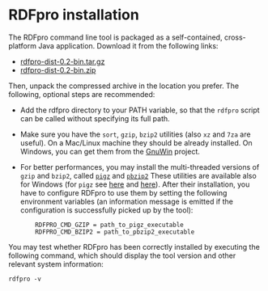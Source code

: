 
RDFpro installation
===================

The RDFpro command line tool is packaged as a self-contained, cross-platform Java application. Download it from the following links:

  * [rdfpro-dist-0.2-bin.tar.gz](http://fracor.bitbucket.org/rdfpro/mvnrepo/eu/fbk/rdfpro/rdfpro-dist/0.2/rdfpro-dist-0.2-bin.tar.gz)
  * [rdfpro-dist-0.2-bin.zip](http://fracor.bitbucket.org/rdfpro/mvnrepo/eu/fbk/rdfpro/rdfpro-dist/0.2/rdfpro-dist-0.2-bin.zip)

Then, unpack the compressed archive in the location you prefer. The following, optional steps are recommended:

  * Add the rdfpro directory to your PATH variable, so that the `rdfpro` script can be called without specifying its full path.

  * Make sure you have the `sort`, `gzip`, `bzip2` utilities (also `xz` and `7za` are useful).
    On a Mac/Linux machine they should be already installed.
    On Windows, you can get them from the [GnuWin](http://gnuwin32.sourceforge.net/) project.

  * For better performances, you may install the multi-threaded versions of `gzip` and `bzip2`, called [`pigz`](http://zlib.net/pigz/) and [`pbzip2`](http://compression.ca/pbzip2/)
    These utilities are available also for Windows (for `pigz` see [here](http://sourceforge.net/projects/pigzforwindows/) and [here](http://blog.kowalczyk.info/software/pigz-for-windows.html)).
    After their installation, you have to configure RDFpro to use them by setting the following environment variables (an information message is emitted if the configuration is successfully picked up by the tool):

            RDFPRO_CMD_GZIP = path_to_pigz_executable
            RDFPRO_CMD_BZIP2 = path_to_pbzip2_executable

You may test whether RDFpro has been correctly installed by executing the following command, which should display the tool version and other relevant system information:

    rdfpro -v
